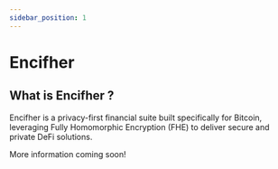 ```yaml
---
sidebar_position: 1
---
```


# Encifher

## What is Encifher ?

Encifher is a privacy-first financial suite built specifically for Bitcoin, leveraging Fully Homomorphic Encryption (FHE) to deliver secure and private DeFi solutions.

More information coming soon!